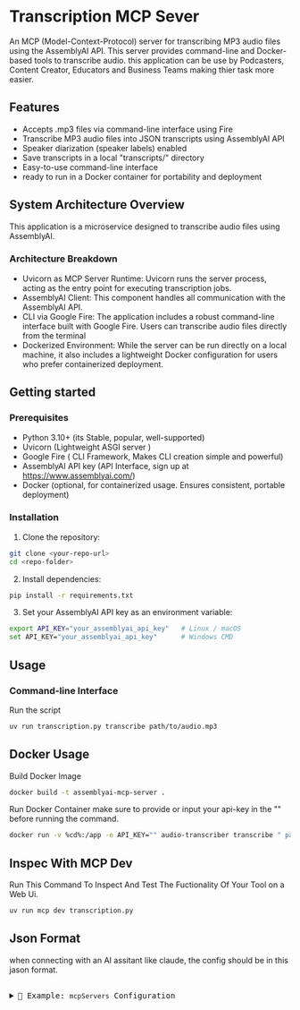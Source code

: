 # Transcription MCP Sever

An MCP (Model-Context-Protocol) server for transcribing MP3 audio files using the AssemblyAI API. This server provides command-line and Docker-based tools to transcribe audio. this application can be use by Podcasters, Content Creator, Educators and Business Teams making thier task more easier.


## Features

- Accepts .mp3 files via command-line interface using Fire
- Transcribe MP3 audio files into JSON transcripts using AssemblyAI API
- Speaker diarization (speaker labels) enabled
- Save transcripts in a local "transcripts/" directory
- Easy-to-use command-line interface 
- ready to run in a Docker container for portability and deployment


## System Architecture Overview

This application is a microservice designed to transcribe audio files using AssemblyAI.

### Architecture Breakdown
- Uvicorn as MCP Server Runtime: Uvicorn runs the server process, acting as the entry point for executing transcription jobs.
- AssemblyAI Client: This component handles all communication with the AssemblyAI API. 
- CLI via Google Fire: The application includes a robust command-line interface built with Google Fire. Users can transcribe audio files directly from the terminal
- Dockerized Environment: While the server can be run directly on a local machine, it also includes a lightweight Docker configuration for users who prefer containerized deployment. 

## Getting started

### Prerequisites
- Python 3.10+ (its Stable, popular, well-supported)
- Uvicorn (Lightweight ASGI server )
- Google Fire (	CLI Framework, Makes CLI creation simple and powerful)
- AssemblyAI API key (API Interface, sign up at https://www.assemblyai.com/)
- Docker (optional, for containerized usage. Ensures consistent, portable deployment)

### Installation

1. Clone the repository:
```bash
git clone <your-repo-url>
cd <repo-folder> 
```
2. Install dependencies:
```bash
pip install -r requirements.txt
```
3. Set your AssemblyAI API key as an environment variable:
```bash
export API_KEY="your_assemblyai_api_key"   # Linux / macOS
set API_KEY="your_assemblyai_api_key"      # Windows CMD
```

## Usage

### Command-line Interface
Run the script 
```bash
uv run transcription.py transcribe path/to/audio.mp3
```

## Docker Usage
Build Docker Image
```bash
docker build -t assemblyai-mcp-server .
```
Run Docker Container
make sure to provide or input your api-key in the "" before running the command.
```bash
docker run -v %cd%:/app -e API_KEY="" audio-transcriber transcribe " path/to/audio.mp3"
```

## Inspec With MCP Dev
Run This Command To Inspect And Test The Fuctionality Of Your Tool on a Web Ui.
```bash
uv run mcp dev transcription.py
```

## Json Format
when connecting with an AI assitant like claude, the config should be in this jason format.

<pre> <details> <summary>📄 Example: <code>mcpServers</code> Configuration</summary> ```json { "mcpServers": { "Audio Transcription Service": { "command": "C:\\Users\\HomePC\\Desktop\\mcp_task2\\.venv\\Scripts\\uv.EXE", "args": [ "run", "--with", "mcp[cli]", "mcp", "run", "C:\\Users\\HomePC\\Desktop\\mcp_task2\\transcription.py" ], "env": { "API_KEY": "<your-api-key-here>" } } } } ``` </details> </pre>